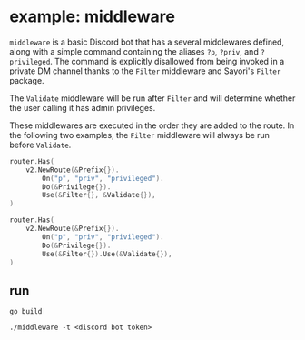 # example: middleware

`middleware` is a basic Discord bot that has a several middlewares defined, along with a simple command containing the aliases `?p`, `?priv`, and `?privileged`.
The command is explicitly disallowed from being invoked in a private DM channel thanks to the `Filter` middleware and Sayori's `Filter` package.

The `Validate` middleware will be run after `Filter` and will determine whether the user calling it has admin privileges.

These middlewares are executed in the order they are added to the route. In the following two examples, the `Filter` middleware will always be run before `Validate`.
```go
router.Has(
    v2.NewRoute(&Prefix{}).
        On("p", "priv", "privileged").
        Do(&Privilege{}).
        Use(&Filter{}, &Validate{}),
)
```
```go
router.Has(
    v2.NewRoute(&Prefix{}).
        On("p", "priv", "privileged").
        Do(&Privilege{}).
        Use(&Filter{}).Use(&Validate{}),
)
```

## run

`go build`

`./middleware -t <discord bot token>`